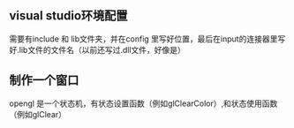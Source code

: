 ## visual studio环境配置
需要有include 和 lib文件夹，并在config 里写好位置，最后在input的连接器里写好.lib文件的文件名（以前还写过.dll文件，好像是）

## 制作一个窗口
opengl 是一个状态机，有状态设置函数（例如glClearColor）,和状态使用函数（例如glClear）
